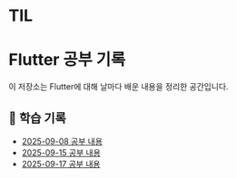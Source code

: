 # TIL

# Flutter 공부 기록

이 저장소는 Flutter에 대해 날마다 배운 내용을 정리한 공간입니다.

## 📅 학습 기록

- [2025-09-08 공부 내용](dart_diary/2025-09-08.md)
- [2025-09-15 공부 내용](dart_diary/2025-09-15.md)
- [2025-09-17 공부 내용](2025-09-17.md)
